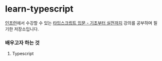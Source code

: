 # learn-typescript
[인프런](https://www.inflearn.com)에서 수강할 수 있는 [타입스크립트 입문 - 기초부터 실전까지](https://inf.run/U8CF) 강의를 공부하며 필기한 저장소입니다.

### 배우고자 하는 것
1. Typescript
